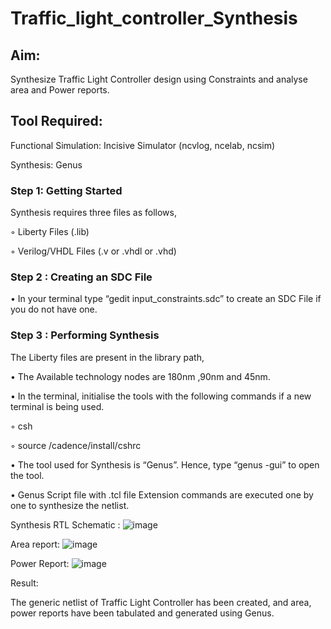 # Traffic_light_controller_Synthesis

## Aim:

Synthesize Traffic Light Controller design using Constraints and analyse area and Power reports.

## Tool Required:

Functional Simulation: Incisive Simulator (ncvlog, ncelab, ncsim)

Synthesis: Genus

### Step 1: Getting Started

Synthesis requires three files as follows,

◦ Liberty Files (.lib)

◦ Verilog/VHDL Files (.v or .vhdl or .vhd)

### Step 2 : Creating an SDC File

•	In your terminal type “gedit input_constraints.sdc” to create an SDC File if you do not have one.

### Step 3 : Performing Synthesis

The Liberty files are present in the library path,

• The Available technology nodes are 180nm ,90nm and 45nm.

• In the terminal, initialise the tools with the following commands if a new terminal is being used.

◦ csh

◦ source /cadence/install/cshrc

• The tool used for Synthesis is “Genus”. Hence, type “genus -gui” to open the tool.

• Genus Script file with .tcl file Extension commands are executed one by one to synthesize the netlist.

Synthesis RTL Schematic :
![image](https://github.com/user-attachments/assets/4950c370-6363-403c-b39b-e74a1bc93ba3)

Area report:
![image](https://github.com/user-attachments/assets/4596086a-d700-4e6f-9152-cbb1c2c1607e)

Power Report:
![image](https://github.com/user-attachments/assets/f23da7c0-8555-4f92-90c0-957c31bf1a91)

Result:

The generic netlist of Traffic Light Controller has been created, and area, power reports have been tabulated and generated using Genus.
